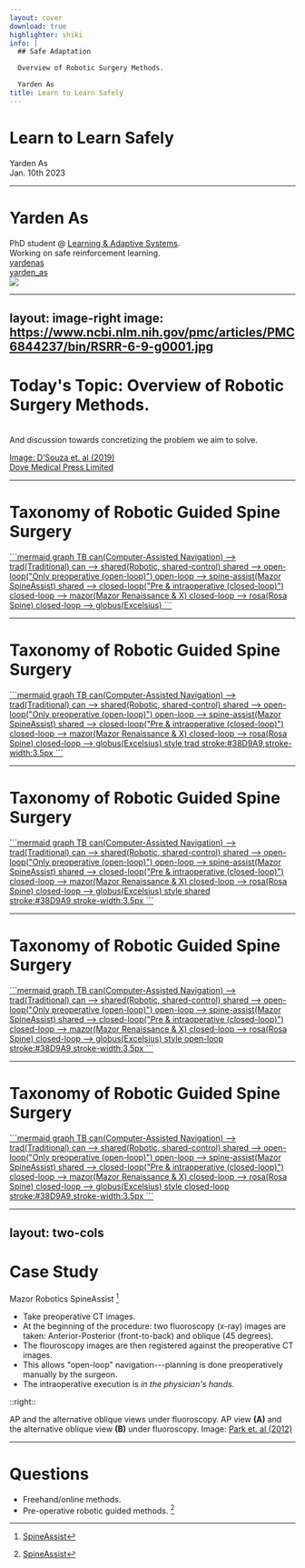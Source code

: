 ```yaml
---
layout: cover
download: true
highlighter: shiki
info: |
  ## Safe Adaptation

  Overview of Robotic Surgery Methods.

  Yarden As
title: Learn to Learn Safely
---
```


# Learn to Learn Safely

<div class="uppercase text-sm tracking-widest">
Yarden As
</div>

<div class="abs-bl mx-14 my-12 flex">
  <div class="ml-3 flex flex-col text-left">
    <div class="text-sm opacity-50">Jan. 10th 2023</div>
  </div>
</div>


---

# Yarden As

<div class="leading-8 opacity-80">
PhD student @ <a href="https://las.inf.ethz.ch/" target="_blank">Learning & Adaptive Systems</a>.<br>
Working on safe reinforcement learning.<br>
</div>

<div class="my-10 grid grid-cols-[40px,1fr] w-min gap-y-4">
  <ri-github-line class="opacity-50"/>
  <div><a href="https://github.com/yardenas" target="_blank">yardenas</a></div>
  <ri-twitter-line class="opacity-50"/>
  <div><a href="https://twitter.com/yarden_as" target="_blank">yarden_as</a></div>
</div>

<img src="https://media.licdn.com/dms/image/D4D03AQHADuIJ4YvLbQ/profile-displayphoto-shrink_800_800/0/1667507229540?e=1677715200&v=beta&t=xuWobJE3km97hXPcP0-zOrCN3VyVwg0gFr8wOjGdpPU" class="rounded-full w-40 abs-tr mt-16 mr-12"/>


---
layout: image-right
image: https://www.ncbi.nlm.nih.gov/pmc/articles/PMC6844237/bin/RSRR-6-9-g0001.jpg
---

# Today's Topic: Overview of Robotic Surgery Methods.
<br>


<div class="opacity-50 my-25">And discussion towards concretizing the problem we aim to solve. </div>

<a href="https://www.dovepress.com/robotic-assisted-spine-surgery-history-efficacy-cost-and-future-trends-peer-reviewed-fulltext-article-RSRR" class="abs-br my-5 mx-5 text-white-sm text-right">Image: D’Souza et. al (2019) <br>Dove Medical Press Limited</a>


---

# Taxonomy of Robotic Guided Spine Surgery


<div class="absolute w-full mt-5">
<a href="https://www.ncbi.nlm.nih.gov/pmc/articles/PMC6844237/" target="_blank">
```mermaid
graph TB
    can(Computer-Assisted Navigation) --> trad(Traditional)
    can --> shared(Robotic, shared-control)
    shared --> open-loop("Only preoperative (open-loop)")
    open-loop --> spine-assist(Mazor SpineAssist)
    shared --> closed-loop("Pre & intraoperative (closed-loop)")
    closed-loop --> mazor(Mazor Renaissance & X)
    closed-loop --> rosa(Rosa Spine)
    closed-loop --> globus(Excelsius)
```
</a>
</div>


---

# Taxonomy of Robotic Guided Spine Surgery

<div class="absolute w-full mt-5">
<a href="https://www.ncbi.nlm.nih.gov/pmc/articles/PMC6844237/" target="_blank">
```mermaid
graph TB
    can(Computer-Assisted Navigation) --> trad(Traditional)
    can --> shared(Robotic, shared-control)
    shared --> open-loop("Only preoperative (open-loop)")
    open-loop --> spine-assist(Mazor SpineAssist)
    shared --> closed-loop("Pre & intraoperative (closed-loop)")
    closed-loop --> mazor(Mazor Renaissance & X)
    closed-loop --> rosa(Rosa Spine)
    closed-loop --> globus(Excelsius)
    style trad stroke:#38D9A9,stroke-width:3.5px
```
</a>
</div>


---

# Taxonomy of Robotic Guided Spine Surgery

<div class="absolute w-full mt-5">
<a href="https://www.ncbi.nlm.nih.gov/pmc/articles/PMC6844237/" target="_blank">
```mermaid
graph TB
    can(Computer-Assisted Navigation) --> trad(Traditional)
    can --> shared(Robotic, shared-control)
    shared --> open-loop("Only preoperative (open-loop)")
    open-loop --> spine-assist(Mazor SpineAssist)
    shared --> closed-loop("Pre & intraoperative (closed-loop)")
    closed-loop --> mazor(Mazor Renaissance & X)
    closed-loop --> rosa(Rosa Spine)
    closed-loop --> globus(Excelsius)
    style shared stroke:#38D9A9,stroke-width:3.5px
```
</a>
</div>


---

# Taxonomy of Robotic Guided Spine Surgery

<div class="absolute w-full mt-5">
<a href="https://www.ncbi.nlm.nih.gov/pmc/articles/PMC6844237/" target="_blank">
```mermaid
graph TB
    can(Computer-Assisted Navigation) --> trad(Traditional)
    can --> shared(Robotic, shared-control)
    shared --> open-loop("Only preoperative (open-loop)")
    open-loop --> spine-assist(Mazor SpineAssist)
    shared --> closed-loop("Pre & intraoperative (closed-loop)")
    closed-loop --> mazor(Mazor Renaissance & X)
    closed-loop --> rosa(Rosa Spine)
    closed-loop --> globus(Excelsius)
    style open-loop stroke:#38D9A9,stroke-width:3.5px
```
</a>
</div>


---

# Taxonomy of Robotic Guided Spine Surgery

<div class="absolute w-full mt-5">
<a href="https://www.ncbi.nlm.nih.gov/pmc/articles/PMC6844237/" target="_blank">
```mermaid
graph TB
    can(Computer-Assisted Navigation) --> trad(Traditional)
    can --> shared(Robotic, shared-control)
    shared --> open-loop("Only preoperative (open-loop)")
    open-loop --> spine-assist(Mazor SpineAssist)
    shared --> closed-loop("Pre & intraoperative (closed-loop)")
    closed-loop --> mazor(Mazor Renaissance & X)
    closed-loop --> rosa(Rosa Spine)
    closed-loop --> globus(Excelsius)
    style closed-loop stroke:#38D9A9,stroke-width:3.5px
```
</a>
</div>


---
layout: two-cols
---

# Case Study
Mazor Robotics SpineAssist [^1]

<v-clicks>

- Take preoperative CT images.
- At the beginning of the procedure: two fluoroscopy (x-ray) images are taken: Anterior-Posterior (front-to-back) and oblique (45 degrees).
- The flouroscopy images are then registered against the preoperative CT images.
- This allows "open-loop" navigation---planning is done preoperatively manually by the surgeon.
- The intraoperative execution is <em>in the physician's hands</em>.

</v-clicks>

[^1]: [SpineAssist](https://pubmed.ncbi.nlm.nih.gov/25146652/)

::right::

<CaptionedImage v-click="2" image="https://www.researchgate.net/profile/Won-Koh/publication/229075792/figure/fig2/AS:216468387045384@1428621493173/AP-and-the-alternative-oblique-views-under-fluoroscopy-AP-view-A-and-the-alternative.png" link="https://www.researchgate.net/figure/AP-and-the-alternative-oblique-views-under-fluoroscopy-AP-view-A-and-the-alternative_fig2_229075792">
<p class="text-sm text-justify">AP and the alternative oblique views under fluoroscopy. AP view <b>(A)</b> and the alternative oblique view <b>(B)</b> under fluoroscopy. Image: <a href="https://www.researchgate.net/publication/229075792_An_Alternative_Approach_to_Needle_Placement_in_Cervicothoracic_Epidural_Injections">Park et. al (2012)</a></p>
</CaptionedImage>


---

# Questions

<v-clicks>

- Freehand/online methods.
- Pre-operative robotic guided methods. [^1]

</v-clicks>
